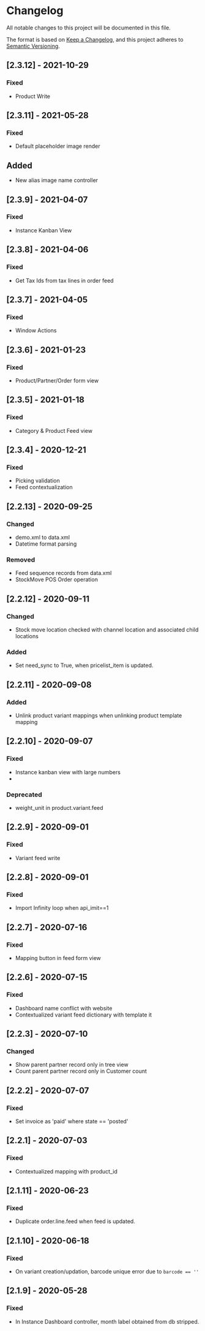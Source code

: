 # Changelog

All notable changes to this project will be documented in this file.

The format is based on [Keep a Changelog](https://keepachangelog.com/en/1.0.0/),
and this project adheres to [Semantic Versioning](https://semver.org/spec/v2.0.0.html).


## [2.3.12] - 2021-10-29

### Fixed
- Product Write


## [2.3.11] - 2021-05-28

### Fixed
- Default placeholder image render
## Added
- New alias image name controller


## [2.3.9] - 2021-04-07

### Fixed
- Instance Kanban View


## [2.3.8] - 2021-04-06

### Fixed
- Get Tax Ids from tax lines in order feed


## [2.3.7] - 2021-04-05

### Fixed
- Window Actions


## [2.3.6] - 2021-01-23

### Fixed
- Product/Partner/Order form view


## [2.3.5] - 2021-01-18

### Fixed
- Category & Product Feed view

## [2.3.4] - 2020-12-21

### Fixed
- Picking validation
- Feed contextualization


## [2.2.13] - 2020-09-25

### Changed
- demo.xml to data.xml
- Datetime format parsing

### Removed
- Feed sequence records from data.xml
- StockMove POS Order operation


## [2.2.12] - 2020-09-11

### Changed
- Stock move location checked with channel location and associated child locations

### Added
- Set need_sync to True, when pricelist_item is updated.


## [2.2.11] - 2020-09-08

### Added
- Unlink product variant mappings when unlinking product template mapping


## [2.2.10] - 2020-09-07

### Fixed
- Instance kanban view with large numbers
-
### Deprecated
- weight_unit in product.variant.feed


## [2.2.9] - 2020-09-01

### Fixed
- Variant feed write


## [2.2.8] - 2020-09-01

### Fixed
- Import Infinity loop when api_imit==1


## [2.2.7] - 2020-07-16

### Fixed
- Mapping button in feed form view


## [2.2.6] - 2020-07-15

### Fixed
- Dashboard name conflict with website
- Contextualized variant feed dictionary with template it


## [2.2.3] - 2020-07-10

### Changed
- Show parent partner record only in tree view
- Count parent partner record only in Customer count


## [2.2.2] - 2020-07-07

### Fixed
- Set invoice as 'paid' where state == 'posted'


## [2.2.1] - 2020-07-03

### Fixed
- Contextualized mapping with product_id


## [2.1.11] - 2020-06-23

### Fixed
- Duplicate order.line.feed when feed is updated.


## [2.1.10] - 2020-06-18

### Fixed
- On variant creation/updation, barcode unique error due to `barcode == ''`


## [2.1.9] - 2020-05-28

### Fixed
- In Instance Dashboard controller, month label obtained from db stripped.

